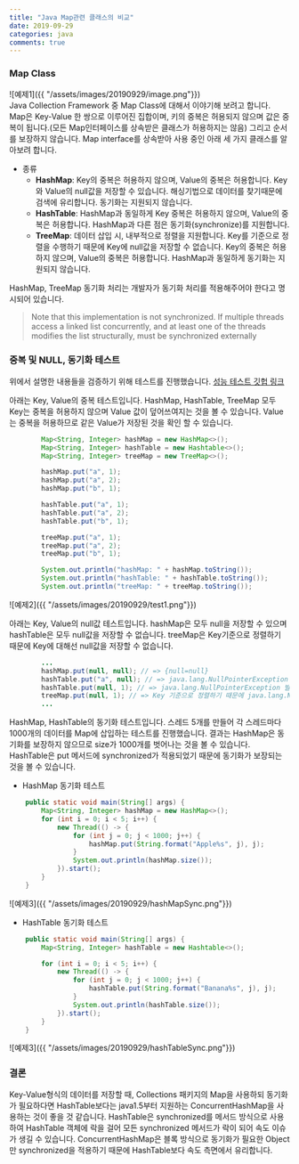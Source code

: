 ```yaml
---
title: "Java Map관련 클래스의 비교"
date: 2019-09-29
categories: java
comments: true
---
```


### Map Class

![예제1]({{ "/assets/images/20190929/image.png"}})  
Java Collection Framework 중 Map Class에 대해서 이야기해 보려고 합니다.  
Map은 Key-Value 한 쌍으로 이루어진 집합이며, 키의 중복은 허용되지 않으며 값은 중복이 됩니다.(모든 Map인터페이스를 상속받은 클래스가 허용하지는 않음) 그리고 순서를 보장하지 않습니다. Map interface를 상속받아 사용 중인 아래 세 가지 클래스를 알아보려 합니다.

- 종류
    - **HashMap**: Key의 중복은 허용하지 않으며, Value의 중복은 허용합니다. Key와 Value의 null값을 저장할 수 있습니다. 해싱기법으로 데이터를 찾기때문에 검색에 유리합니다. 동기화는 지원되지 않습니다.
    - **HashTable**: HashMap과 동일하게 Key 중복은 허용하지 않으며, Value의 중복은 허용합니다. HashMap과 다른 점은 동기화(synchronize)를 지원합니다.
    - **TreeMap**: 데이터 삽입 시, 내부적으로 정렬을 지원합니다. Key를 기준으로 정렬을 수행하기 때문에 Key에 null값을 저장할 수 없습니다. Key의 중복은 허용하지 않으며, Value의 중복은 허용합니다. HashMap과 동일하게 동기화는 지원되지 않습니다.

HashMap, TreeMap 동기화 처리는 개발자가 동기화 처리를 적용해주어야 한다고 명시되어 있습니다.
> Note that this implementation is not synchronized.
> If multiple threads access a linked list concurrently, and at least one of the threads modifies the list structurally, must be synchronized externally

### 중복 및 NULL, 동기화 테스트
위에서 설명한 내용들을 검증하기 위해 테스트를 진행했습니다. [성능 테스트 깃헙 링크](https://github.com/rerewww/java-tips/tree/master/src/collections/map)

아래는 Key, Value의 중복 테스트입니다. HashMap, HashTable, TreeMap 모두 Key는 중복을 허용하지 않으며 Value 값이 덮어쓰여지는 것을 볼 수 있습니다. Value는 중복을 허용하므로 같은 Value가 저장된 것을 확인 할 수 있습니다.

```java
        Map<String, Integer> hashMap = new HashMap<>();
        Map<String, Integer> hashTable = new Hashtable<>();
        Map<String, Integer> treeMap = new TreeMap<>();

        hashMap.put("a", 1);
        hashMap.put("a", 2);
        hashMap.put("b", 1);

        hashTable.put("a", 1);
        hashTable.put("a", 2);
        hashTable.put("b", 1);

        treeMap.put("a", 1);
        treeMap.put("a", 2);
        treeMap.put("b", 1);

        System.out.println("hashMap: " + hashMap.toString());
        System.out.println("hashTable: " + hashTable.toString());
        System.out.println("treeMap: " + treeMap.toString());
```
![예제2]({{ "/assets/images/20190929/test1.png"}})



아래는 Key, Value의 null값 테스트입니다. hashMap은 모두 null을 저장할 수 있으며 hashTable은 모두 null값을 저장할 수 없습니다. treeMap은 Key기준으로 정렬하기 때문에 Key에 대해선 null값을 저장할 수 없습니다.

```java
		...
		hashMap.put(null, null); // => {null=null}
        hashTable.put("a", null); // => java.lang.NullPointerException 발생
		hashTable.put(null, 1); // => java.lang.NullPointerException 발생
		treeMap.put(null, 1); // => Key 기준으로 정렬하기 때문에 java.lang.NullPointerException 발생
		...
```



HashMap, HashTable의 동기화 테스트입니다. 스레드 5개를 만들어 각 스레드마다 1000개의 데이터를 Map에 삽입하는 테스트를 진행했습니다. 결과는 HashMap은 동기화를 보장하지 않으므로 size가 1000개를 벗어나는 것을 볼 수 있습니다. HashTable은 put 메서드에 synchronized가 적용되었기 때문에 동기화가 보장되는 것을 볼 수 있습니다.

- HashMap 동기화 테스트

```java
    public static void main(String[] args) {
        Map<String, Integer> hashMap = new HashMap<>();
        for (int i = 0; i < 5; i++) {
            new Thread(() -> {
                for (int j = 0; j < 1000; j++) {
                    hashMap.put(String.format("Apple%s", j), j);
                }
                System.out.println(hashMap.size());
            }).start();
        }
    }
```

![예제3]({{ "/assets/images/20190929/hashMapSync.png"}}) 

- HashTable 동기화 테스트

```java
    public static void main(String[] args) {
        Map<String, Integer> hashTable = new Hashtable<>();

        for (int i = 0; i < 5; i++) {
            new Thread(() -> {
                for (int j = 0; j < 1000; j++) {
                    hashTable.put(String.format("Banana%s", j), j);
                }
                System.out.println(hashTable.size());
            }).start();
        }
    }
```

![예제3]({{ "/assets/images/20190929/hashTableSync.png"}}) 

### 결론
Key-Value형식의 데이터를 저장할 때, Collections 패키지의 Map을 사용하되 동기화가 필요하다면 HashTable보다는 java1.5부터 지원하는 ConcurrentHashMap을 사용하는 것이 좋을 것 같습니다. HashTable은 synchronized를 메서드 방식으로 사용하여 HashTable 객체에 락을 걸어 모든 synchronized 메서드가 락이 되어 속도 이슈가 생길 수 있습니다. ConcurrentHashMap은 블록 방식으로 동기화가 필요한 Object만 synchronized을 적용하기 때문에 HashTable보다 속도 측면에서 유리합니다.